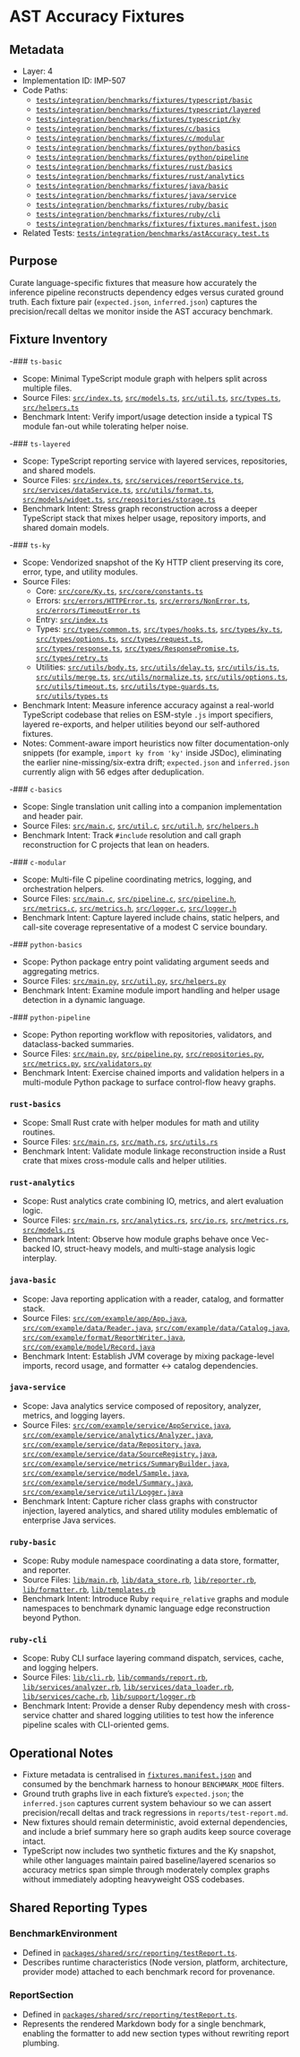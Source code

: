 # AST Accuracy Fixtures

## Metadata
- Layer: 4
- Implementation ID: IMP-507
- Code Paths:
  - [`tests/integration/benchmarks/fixtures/typescript/basic`](../../../tests/integration/benchmarks/fixtures/typescript/basic)
  - [`tests/integration/benchmarks/fixtures/typescript/layered`](../../../tests/integration/benchmarks/fixtures/typescript/layered)
  - [`tests/integration/benchmarks/fixtures/typescript/ky`](../../../tests/integration/benchmarks/fixtures/typescript/ky)
  - [`tests/integration/benchmarks/fixtures/c/basics`](../../../tests/integration/benchmarks/fixtures/c/basics)
  - [`tests/integration/benchmarks/fixtures/c/modular`](../../../tests/integration/benchmarks/fixtures/c/modular)
  - [`tests/integration/benchmarks/fixtures/python/basics`](../../../tests/integration/benchmarks/fixtures/python/basics)
  - [`tests/integration/benchmarks/fixtures/python/pipeline`](../../../tests/integration/benchmarks/fixtures/python/pipeline)
  - [`tests/integration/benchmarks/fixtures/rust/basics`](../../../tests/integration/benchmarks/fixtures/rust/basics)
  - [`tests/integration/benchmarks/fixtures/rust/analytics`](../../../tests/integration/benchmarks/fixtures/rust/analytics)
  - [`tests/integration/benchmarks/fixtures/java/basic`](../../../tests/integration/benchmarks/fixtures/java/basic)
  - [`tests/integration/benchmarks/fixtures/java/service`](../../../tests/integration/benchmarks/fixtures/java/service)
  - [`tests/integration/benchmarks/fixtures/ruby/basic`](../../../tests/integration/benchmarks/fixtures/ruby/basic)
  - [`tests/integration/benchmarks/fixtures/ruby/cli`](../../../tests/integration/benchmarks/fixtures/ruby/cli)
  - [`tests/integration/benchmarks/fixtures/fixtures.manifest.json`](../../../tests/integration/benchmarks/fixtures/fixtures.manifest.json)
- Related Tests: [`tests/integration/benchmarks/astAccuracy.test.ts`](../../../tests/integration/benchmarks/astAccuracy.test.ts)

## Purpose
Curate language-specific fixtures that measure how accurately the inference pipeline reconstructs dependency edges versus curated ground truth. Each fixture pair (`expected.json`, `inferred.json`) captures the precision/recall deltas we monitor inside the AST accuracy benchmark.

## Fixture Inventory

-### `ts-basic`
- Scope: Minimal TypeScript module graph with helpers split across multiple files.
- Source Files: [`src/index.ts`](../../../tests/integration/benchmarks/fixtures/typescript/basic/src/index.ts), [`src/models.ts`](../../../tests/integration/benchmarks/fixtures/typescript/basic/src/models.ts), [`src/util.ts`](../../../tests/integration/benchmarks/fixtures/typescript/basic/src/util.ts), [`src/types.ts`](../../../tests/integration/benchmarks/fixtures/typescript/basic/src/types.ts), [`src/helpers.ts`](../../../tests/integration/benchmarks/fixtures/typescript/basic/src/helpers.ts)
- Benchmark Intent: Verify import/usage detection inside a typical TS module fan-out while tolerating helper noise.

-### `ts-layered`
- Scope: TypeScript reporting service with layered services, repositories, and shared models.
- Source Files: [`src/index.ts`](../../../tests/integration/benchmarks/fixtures/typescript/layered/src/index.ts), [`src/services/reportService.ts`](../../../tests/integration/benchmarks/fixtures/typescript/layered/src/services/reportService.ts), [`src/services/dataService.ts`](../../../tests/integration/benchmarks/fixtures/typescript/layered/src/services/dataService.ts), [`src/utils/format.ts`](../../../tests/integration/benchmarks/fixtures/typescript/layered/src/utils/format.ts), [`src/models/widget.ts`](../../../tests/integration/benchmarks/fixtures/typescript/layered/src/models/widget.ts), [`src/repositories/storage.ts`](../../../tests/integration/benchmarks/fixtures/typescript/layered/src/repositories/storage.ts)
- Benchmark Intent: Stress graph reconstruction across a deeper TypeScript stack that mixes helper usage, repository imports, and shared domain models.

-### `ts-ky`
- Scope: Vendorized snapshot of the Ky HTTP client preserving its core, error, type, and utility modules.
- Source Files:
  - Core: [`src/core/Ky.ts`](../../../tests/integration/benchmarks/fixtures/typescript/ky/src/core/Ky.ts), [`src/core/constants.ts`](../../../tests/integration/benchmarks/fixtures/typescript/ky/src/core/constants.ts)
  - Errors: [`src/errors/HTTPError.ts`](../../../tests/integration/benchmarks/fixtures/typescript/ky/src/errors/HTTPError.ts), [`src/errors/NonError.ts`](../../../tests/integration/benchmarks/fixtures/typescript/ky/src/errors/NonError.ts), [`src/errors/TimeoutError.ts`](../../../tests/integration/benchmarks/fixtures/typescript/ky/src/errors/TimeoutError.ts)
  - Entry: [`src/index.ts`](../../../tests/integration/benchmarks/fixtures/typescript/ky/src/index.ts)
  - Types: [`src/types/common.ts`](../../../tests/integration/benchmarks/fixtures/typescript/ky/src/types/common.ts), [`src/types/hooks.ts`](../../../tests/integration/benchmarks/fixtures/typescript/ky/src/types/hooks.ts), [`src/types/ky.ts`](../../../tests/integration/benchmarks/fixtures/typescript/ky/src/types/ky.ts), [`src/types/options.ts`](../../../tests/integration/benchmarks/fixtures/typescript/ky/src/types/options.ts), [`src/types/request.ts`](../../../tests/integration/benchmarks/fixtures/typescript/ky/src/types/request.ts), [`src/types/response.ts`](../../../tests/integration/benchmarks/fixtures/typescript/ky/src/types/response.ts), [`src/types/ResponsePromise.ts`](../../../tests/integration/benchmarks/fixtures/typescript/ky/src/types/ResponsePromise.ts), [`src/types/retry.ts`](../../../tests/integration/benchmarks/fixtures/typescript/ky/src/types/retry.ts)
  - Utilities: [`src/utils/body.ts`](../../../tests/integration/benchmarks/fixtures/typescript/ky/src/utils/body.ts), [`src/utils/delay.ts`](../../../tests/integration/benchmarks/fixtures/typescript/ky/src/utils/delay.ts), [`src/utils/is.ts`](../../../tests/integration/benchmarks/fixtures/typescript/ky/src/utils/is.ts), [`src/utils/merge.ts`](../../../tests/integration/benchmarks/fixtures/typescript/ky/src/utils/merge.ts), [`src/utils/normalize.ts`](../../../tests/integration/benchmarks/fixtures/typescript/ky/src/utils/normalize.ts), [`src/utils/options.ts`](../../../tests/integration/benchmarks/fixtures/typescript/ky/src/utils/options.ts), [`src/utils/timeout.ts`](../../../tests/integration/benchmarks/fixtures/typescript/ky/src/utils/timeout.ts), [`src/utils/type-guards.ts`](../../../tests/integration/benchmarks/fixtures/typescript/ky/src/utils/type-guards.ts), [`src/utils/types.ts`](../../../tests/integration/benchmarks/fixtures/typescript/ky/src/utils/types.ts)
- Benchmark Intent: Measure inference accuracy against a real-world TypeScript codebase that relies on ESM-style `.js` import specifiers, layered re-exports, and helper utilities beyond our self-authored fixtures.
- Notes: Comment-aware import heuristics now filter documentation-only snippets (for example, `import ky from 'ky'` inside JSDoc), eliminating the earlier nine-missing/six-extra drift; `expected.json` and `inferred.json` currently align with 56 edges after deduplication.

-### `c-basics`
- Scope: Single translation unit calling into a companion implementation and header pair.
- Source Files: [`src/main.c`](../../../tests/integration/benchmarks/fixtures/c/basics/src/main.c), [`src/util.c`](../../../tests/integration/benchmarks/fixtures/c/basics/src/util.c), [`src/util.h`](../../../tests/integration/benchmarks/fixtures/c/basics/src/util.h), [`src/helpers.h`](../../../tests/integration/benchmarks/fixtures/c/basics/src/helpers.h)
- Benchmark Intent: Track `#include` resolution and call graph reconstruction for C projects that lean on headers.

-### `c-modular`
- Scope: Multi-file C pipeline coordinating metrics, logging, and orchestration helpers.
- Source Files: [`src/main.c`](../../../tests/integration/benchmarks/fixtures/c/modular/src/main.c), [`src/pipeline.c`](../../../tests/integration/benchmarks/fixtures/c/modular/src/pipeline.c), [`src/pipeline.h`](../../../tests/integration/benchmarks/fixtures/c/modular/src/pipeline.h), [`src/metrics.c`](../../../tests/integration/benchmarks/fixtures/c/modular/src/metrics.c), [`src/metrics.h`](../../../tests/integration/benchmarks/fixtures/c/modular/src/metrics.h), [`src/logger.c`](../../../tests/integration/benchmarks/fixtures/c/modular/src/logger.c), [`src/logger.h`](../../../tests/integration/benchmarks/fixtures/c/modular/src/logger.h)
- Benchmark Intent: Capture layered include chains, static helpers, and call-site coverage representative of a modest C service boundary.

-### `python-basics`
- Scope: Python package entry point validating argument seeds and aggregating metrics.
- Source Files: [`src/main.py`](../../../tests/integration/benchmarks/fixtures/python/basics/src/main.py), [`src/util.py`](../../../tests/integration/benchmarks/fixtures/python/basics/src/util.py), [`src/helpers.py`](../../../tests/integration/benchmarks/fixtures/python/basics/src/helpers.py)
- Benchmark Intent: Examine module import handling and helper usage detection in a dynamic language.

-### `python-pipeline`
- Scope: Python reporting workflow with repositories, validators, and dataclass-backed summaries.
- Source Files: [`src/main.py`](../../../tests/integration/benchmarks/fixtures/python/pipeline/src/main.py), [`src/pipeline.py`](../../../tests/integration/benchmarks/fixtures/python/pipeline/src/pipeline.py), [`src/repositories.py`](../../../tests/integration/benchmarks/fixtures/python/pipeline/src/repositories.py), [`src/metrics.py`](../../../tests/integration/benchmarks/fixtures/python/pipeline/src/metrics.py), [`src/validators.py`](../../../tests/integration/benchmarks/fixtures/python/pipeline/src/validators.py)
- Benchmark Intent: Exercise chained imports and validation helpers in a multi-module Python package to surface control-flow heavy graphs.

### `rust-basics`
- Scope: Small Rust crate with helper modules for math and utility routines.
- Source Files: [`src/main.rs`](../../../tests/integration/benchmarks/fixtures/rust/basics/src/main.rs), [`src/math.rs`](../../../tests/integration/benchmarks/fixtures/rust/basics/src/math.rs), [`src/utils.rs`](../../../tests/integration/benchmarks/fixtures/rust/basics/src/utils.rs)
- Benchmark Intent: Validate module linkage reconstruction inside a Rust crate that mixes cross-module calls and helper utilities.

### `rust-analytics`
- Scope: Rust analytics crate combining IO, metrics, and alert evaluation logic.
- Source Files: [`src/main.rs`](../../../tests/integration/benchmarks/fixtures/rust/analytics/src/main.rs), [`src/analytics.rs`](../../../tests/integration/benchmarks/fixtures/rust/analytics/src/analytics.rs), [`src/io.rs`](../../../tests/integration/benchmarks/fixtures/rust/analytics/src/io.rs), [`src/metrics.rs`](../../../tests/integration/benchmarks/fixtures/rust/analytics/src/metrics.rs), [`src/models.rs`](../../../tests/integration/benchmarks/fixtures/rust/analytics/src/models.rs)
- Benchmark Intent: Observe how module graphs behave once Vec-backed IO, struct-heavy models, and multi-stage analysis logic interplay.

### `java-basic`
- Scope: Java reporting application with a reader, catalog, and formatter stack.
- Source Files: [`src/com/example/app/App.java`](../../../tests/integration/benchmarks/fixtures/java/basic/src/com/example/app/App.java), [`src/com/example/data/Reader.java`](../../../tests/integration/benchmarks/fixtures/java/basic/src/com/example/data/Reader.java), [`src/com/example/data/Catalog.java`](../../../tests/integration/benchmarks/fixtures/java/basic/src/com/example/data/Catalog.java), [`src/com/example/format/ReportWriter.java`](../../../tests/integration/benchmarks/fixtures/java/basic/src/com/example/format/ReportWriter.java), [`src/com/example/model/Record.java`](../../../tests/integration/benchmarks/fixtures/java/basic/src/com/example/model/Record.java)
- Benchmark Intent: Establish JVM coverage by mixing package-level imports, record usage, and formatter ↔ catalog dependencies.

### `java-service`
- Scope: Java analytics service composed of repository, analyzer, metrics, and logging layers.
- Source Files: [`src/com/example/service/AppService.java`](../../../tests/integration/benchmarks/fixtures/java/service/src/com/example/service/AppService.java), [`src/com/example/service/analytics/Analyzer.java`](../../../tests/integration/benchmarks/fixtures/java/service/src/com/example/service/analytics/Analyzer.java), [`src/com/example/service/data/Repository.java`](../../../tests/integration/benchmarks/fixtures/java/service/src/com/example/service/data/Repository.java), [`src/com/example/service/data/SourceRegistry.java`](../../../tests/integration/benchmarks/fixtures/java/service/src/com/example/service/data/SourceRegistry.java), [`src/com/example/service/metrics/SummaryBuilder.java`](../../../tests/integration/benchmarks/fixtures/java/service/src/com/example/service/metrics/SummaryBuilder.java), [`src/com/example/service/model/Sample.java`](../../../tests/integration/benchmarks/fixtures/java/service/src/com/example/service/model/Sample.java), [`src/com/example/service/model/Summary.java`](../../../tests/integration/benchmarks/fixtures/java/service/src/com/example/service/model/Summary.java), [`src/com/example/service/util/Logger.java`](../../../tests/integration/benchmarks/fixtures/java/service/src/com/example/service/util/Logger.java)
- Benchmark Intent: Capture richer class graphs with constructor injection, layered analytics, and shared utility modules emblematic of enterprise Java services.

### `ruby-basic`
- Scope: Ruby module namespace coordinating a data store, formatter, and reporter.
- Source Files: [`lib/main.rb`](../../../tests/integration/benchmarks/fixtures/ruby/basic/lib/main.rb), [`lib/data_store.rb`](../../../tests/integration/benchmarks/fixtures/ruby/basic/lib/data_store.rb), [`lib/reporter.rb`](../../../tests/integration/benchmarks/fixtures/ruby/basic/lib/reporter.rb), [`lib/formatter.rb`](../../../tests/integration/benchmarks/fixtures/ruby/basic/lib/formatter.rb), [`lib/templates.rb`](../../../tests/integration/benchmarks/fixtures/ruby/basic/lib/templates.rb)
- Benchmark Intent: Introduce Ruby `require_relative` graphs and module namespaces to benchmark dynamic language edge reconstruction beyond Python.

### `ruby-cli`
- Scope: Ruby CLI surface layering command dispatch, services, cache, and logging helpers.
- Source Files: [`lib/cli.rb`](../../../tests/integration/benchmarks/fixtures/ruby/cli/lib/cli.rb), [`lib/commands/report.rb`](../../../tests/integration/benchmarks/fixtures/ruby/cli/lib/commands/report.rb), [`lib/services/analyzer.rb`](../../../tests/integration/benchmarks/fixtures/ruby/cli/lib/services/analyzer.rb), [`lib/services/data_loader.rb`](../../../tests/integration/benchmarks/fixtures/ruby/cli/lib/services/data_loader.rb), [`lib/services/cache.rb`](../../../tests/integration/benchmarks/fixtures/ruby/cli/lib/services/cache.rb), [`lib/support/logger.rb`](../../../tests/integration/benchmarks/fixtures/ruby/cli/lib/support/logger.rb)
- Benchmark Intent: Provide a denser Ruby dependency mesh with cross-service chatter and shared logging utilities to test how the inference pipeline scales with CLI-oriented gems.

## Operational Notes
- Fixture metadata is centralised in [`fixtures.manifest.json`](../../../tests/integration/benchmarks/fixtures/fixtures.manifest.json) and consumed by the benchmark harness to honour `BENCHMARK_MODE` filters.
- Ground truth graphs live in each fixture’s `expected.json`; the `inferred.json` captures current system behaviour so we can assert precision/recall deltas and track regressions in `reports/test-report.md`.
- New fixtures should remain deterministic, avoid external dependencies, and include a brief summary here so graph audits keep source coverage intact.
- TypeScript now includes two synthetic fixtures and the Ky snapshot, while other languages maintain paired baseline/layered scenarios so accuracy metrics span simple through moderately complex graphs without immediately adopting heavyweight OSS codebases.

## Shared Reporting Types

### BenchmarkEnvironment
- Defined in [`packages/shared/src/reporting/testReport.ts`](../../../packages/shared/src/reporting/testReport.ts).
- Describes runtime characteristics (Node version, platform, architecture, provider mode) attached to each benchmark record for provenance.

### ReportSection
- Defined in [`packages/shared/src/reporting/testReport.ts`](../../../packages/shared/src/reporting/testReport.ts).
- Represents the rendered Markdown body for a single benchmark, enabling the formatter to add new section types without rewriting report plumbing.
